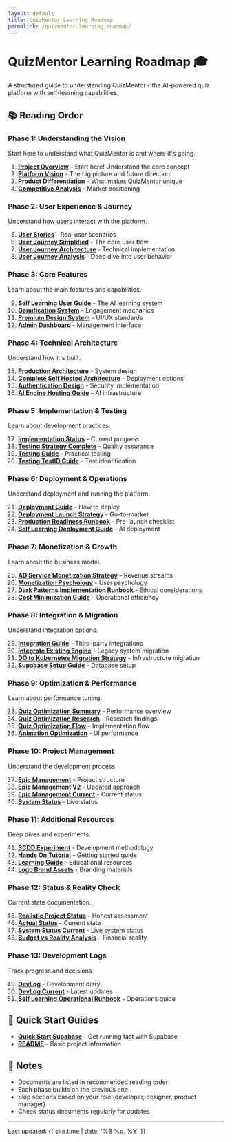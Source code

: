 ```yaml
---
layout: default
title: QuizMentor Learning Roadmap
permalink: /quizmentor-learning-roadmap/
---
```


# QuizMentor Learning Roadmap 🎓

A structured guide to understanding QuizMentor - the AI-powered quiz platform with self-learning capabilities.

## 📚 Reading Order

### Phase 1: Understanding the Vision
Start here to understand what QuizMentor is and where it's going.

1. **[Project Overview](/quizmentor/PROJECT_OVERVIEW/)** - Start here! Understand the core concept
2. **[Platform Vision](/quizmentor/PLATFORM_VISION/)** - The big picture and future direction
3. **[Product Differentiation](/quizmentor/PRODUCT_DIFFERENTIATION/)** - What makes QuizMentor unique
4. **[Competitive Analysis](/quizmentor/COMPETITIVE_ANALYSIS/)** - Market positioning

### Phase 2: User Experience & Journey
Understand how users interact with the platform.

5. **[User Stories](/quizmentor/USER_STORIES/)** - Real user scenarios
6. **[User Journey Simplified](/quizmentor/USER_JOURNEY_SIMPLIFIED/)** - The core user flow
7. **[User Journey Architecture](/quizmentor/USER_JOURNEY_ARCHITECTURE/)** - Technical implementation
8. **[User Journey Analysis](/quizmentor/USER_JOURNEY_ANALYSIS/)** - Deep dive into user behavior

### Phase 3: Core Features
Learn about the main features and capabilities.

9. **[Self Learning User Guide](/quizmentor/SELF_LEARNING_USER_GUIDE/)** - The AI learning system
10. **[Gamification System](/quizmentor/GAMIFICATION_SYSTEM/)** - Engagement mechanics
11. **[Premium Design System](/quizmentor/PREMIUM_DESIGN_SYSTEM/)** - UI/UX standards
12. **[Admin Dashboard](/quizmentor/ADMIN_DASHBOARD/)** - Management interface

### Phase 4: Technical Architecture
Understand how it's built.

13. **[Production Architecture](/quizmentor/PRODUCTION_ARCHITECTURE/)** - System design
14. **[Complete Self Hosted Architecture](/quizmentor/COMPLETE_SELF_HOSTED_ARCHITECTURE/)** - Deployment options
15. **[Authentication Design](/quizmentor/AUTHENTICATION_DESIGN/)** - Security implementation
16. **[AI Engine Hosting Guide](/quizmentor/AI_ENGINE_HOSTING_GUIDE/)** - AI infrastructure

### Phase 5: Implementation & Testing
Learn about development practices.

17. **[Implementation Status](/quizmentor/IMPLEMENTATION_STATUS/)** - Current progress
18. **[Testing Strategy Complete](/quizmentor/TESTING_STRATEGY_COMPLETE/)** - Quality assurance
19. **[Testing Guide](/quizmentor/testing-guide/)** - Practical testing
20. **[Testing TestID Guide](/quizmentor/testing-testid-guide/)** - Test identification

### Phase 6: Deployment & Operations
Understand deployment and running the platform.

21. **[Deployment Guide](/quizmentor/DEPLOYMENT_GUIDE/)** - How to deploy
22. **[Deployment Launch Strategy](/quizmentor/DEPLOYMENT_LAUNCH_STRATEGY/)** - Go-to-market
23. **[Production Readiness Runbook](/quizmentor/PRODUCTION_READINESS_RUNBOOK/)** - Pre-launch checklist
24. **[Self Learning Deployment Guide](/quizmentor/SELF_LEARNING_DEPLOYMENT_GUIDE/)** - AI deployment

### Phase 7: Monetization & Growth
Learn about the business model.

25. **[AD Service Monetization Strategy](/quizmentor/AD_SERVICE_MONETIZATION_STRATEGY/)** - Revenue streams
26. **[Monetization Psychology](/quizmentor/MONETIZATION_PSYCHOLOGY/)** - User psychology
27. **[Dark Patterns Implementation Runbook](/quizmentor/DARK_PATTERNS_IMPLEMENTATION_RUNBOOK/)** - Ethical considerations
28. **[Cost Minimization Guide](/quizmentor/COST_MINIMIZATION_GUIDE/)** - Operational efficiency

### Phase 8: Integration & Migration
Understand integration options.

29. **[Integration Guide](/quizmentor/INTEGRATION_GUIDE/)** - Third-party integrations
30. **[Integrate Existing Engine](/quizmentor/INTEGRATE_EXISTING_ENGINE/)** - Legacy system migration
31. **[DO to Kubernetes Migration Strategy](/quizmentor/DO_TO_KUBERNETES_MIGRATION_STRATEGY/)** - Infrastructure migration
32. **[Supabase Setup Guide](/quizmentor/SUPABASE_SETUP_GUIDE/)** - Database setup

### Phase 9: Optimization & Performance
Learn about performance tuning.

33. **[Quiz Optimization Summary](/quizmentor/QUIZ_OPTIMIZATION_SUMMARY/)** - Performance overview
34. **[Quiz Optimization Research](/quizmentor/QUIZ_OPTIMIZATION_RESEARCH/)** - Research findings
35. **[Quiz Optimization Flow](/quizmentor/QUIZ_OPTIMIZATION_FLOW/)** - Implementation flow
36. **[Animation Optimization](/quizmentor/ANIMATION_OPTIMIZATION/)** - UI performance

### Phase 10: Project Management
Understand the development process.

37. **[Epic Management](/quizmentor/QuizMentor_EPIC_MANAGEMENT/)** - Project structure
38. **[Epic Management V2](/quizmentor/QuizMentor_EPIC_MANAGEMENT_V2/)** - Updated approach
39. **[Epic Management Current](/quizmentor/EPIC_MANAGEMENT_CURRENT/)** - Current status
40. **[System Status](/quizmentor/QuizMentor_SYSTEM_STATUS/)** - Live status

### Phase 11: Additional Resources
Deep dives and experiments.

41. **[SCDD Experiment](/quizmentor/SCDD_EXPERIMENT/)** - Development methodology
42. **[Hands On Tutorial](/quizmentor/HANDS_ON_TUTORIAL/)** - Getting started guide
43. **[Learning Guide](/quizmentor/LEARNING_GUIDE/)** - Educational resources
44. **[Logo Brand Assets](/quizmentor/LOGO_BRAND_ASSETS/)** - Branding materials

### Phase 12: Status & Reality Check
Current state documentation.

45. **[Realistic Project Status](/quizmentor/REALISTIC_PROJECT_STATUS/)** - Honest assessment
46. **[Actual Status](/quizmentor/ACTUAL_STATUS/)** - Current state
47. **[System Status Current](/quizmentor/SYSTEM_STATUS_CURRENT/)** - Live system status
48. **[Budget vs Reality Analysis](/quizmentor/BUDGET_VS_REALITY_ANALYSIS/)** - Financial reality

### Phase 13: Development Logs
Track progress and decisions.

49. **[DevLog](/quizmentor/QuizMentor_DEVLOG/)** - Development diary
50. **[DevLog Current](/quizmentor/devlog/)** - Latest updates
51. **[Self Learning Operational Runbook](/quizmentor/SELF_LEARNING_OPERATIONAL_RUNBOOK/)** - Operations guide

## 🎯 Quick Start Guides

- **[Quick Start Supabase](/quizmentor/QUICK_START_SUPABASE/)** - Get running fast with Supabase
- **[README](/quizmentor/README/)** - Basic project information

## 📝 Notes

- Documents are listed in recommended reading order
- Each phase builds on the previous one
- Skip sections based on your role (developer, designer, product manager)
- Check status documents regularly for updates

---

Last updated: {{ site.time | date: '%B %d, %Y' }}

